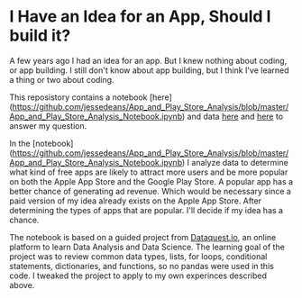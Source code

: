 # I Have an Idea for an App, Should I build it?
A few years ago I had an idea for an app. But I knew nothing about coding, or app building. I still don't know about app building, but I think I've learned a thing or two about coding.

This reposistory contains a notebook [here] (https://github.com/jessedeans/App_and_Play_Store_Analysis/blob/master/App_and_Play_Store_Analysis_Notebook.ipynb) and data [here](https://github.com/jessedeans/App_and_Play_Store_Analysis/blob/master/AppleStore.csv) and [here](https://github.com/jessedeans/App_and_Play_Store_Analysis/blob/master/googleplaystore.csv) to answer my question.

In the [notebook] (https://github.com/jessedeans/App_and_Play_Store_Analysis/blob/master/App_and_Play_Store_Analysis_Notebook.ipynb) I  analyze data to determine what kind of free apps are likely to attract more users and be more popular on both the Apple App Store and the Google Play Store. A popular app has a better chance of generating ad revenue. Which would be necessary since a paid version of my idea already exists on the Apple App Store. After determining the types of apps that are popular. I'll decide if my idea has a chance.

The notebook is based on a guided project from [Dataquest.io](https://www.dataquest.io), an online platform to learn Data Analysis and Data Science. The learning goal of the project was to review common data types, lists, for loops, conditional statements, dictionaries, and functions, so no pandas were used in this code. I tweaked the project to apply to my own experinces described above.
